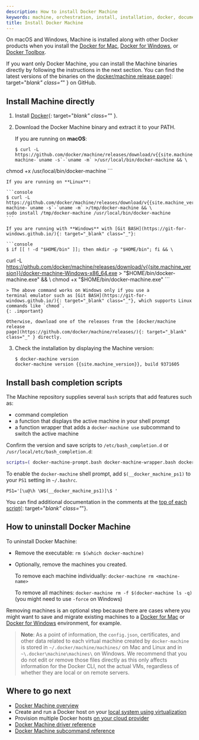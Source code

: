 ```yaml
---
description: How to install Docker Machine
keywords: machine, orchestration, install, installation, docker, documentation, uninstall Docker Machine, uninstall
title: Install Docker Machine
---
```


On macOS and Windows, Machine is installed along with other Docker products when
you install the [Docker for Mac](/docker-for-mac/index.md),
[Docker for Windows](/docker-for-windows/index.md), or
[Docker Toolbox](/toolbox/overview.md).

If you want only Docker Machine, you can install the Machine binaries directly
by following the instructions in the next section. You can find the latest
versions of the binaries on the [docker/machine release
page](https://github.com/docker/machine/releases/){: target="_blank" class="_" }
on GitHub.

## Install Machine directly

1.  Install [Docker](/engine/installation/index.md){: target="_blank" class="_" }.

2.  Download the Docker Machine binary and extract it to your PATH.

    If you are running on **macOS**:

    ```console
    $ curl -L https://github.com/docker/machine/releases/download/v{{site.machine_version}}/docker-machine-`uname -s`-`uname -m` >/usr/local/bin/docker-machine && \
  chmod +x /usr/local/bin/docker-machine
    ```

    If you are running on **Linux**:

    ```console
    $ curl -L https://github.com/docker/machine/releases/download/v{{site.machine_version}}/docker-machine-`uname -s`-`uname -m` >/tmp/docker-machine && \
    sudo install /tmp/docker-machine /usr/local/bin/docker-machine
    ```

    If you are running with **Windows** with [Git BASH](https://git-for-windows.github.io/){: target="_blank" class="_"}:

    ```console
    $ if [[ ! -d "$HOME/bin" ]]; then mkdir -p "$HOME/bin"; fi && \
curl -L https://github.com/docker/machine/releases/download/v{{site.machine_version}}/docker-machine-Windows-x86_64.exe > "$HOME/bin/docker-machine.exe" && \
chmod +x "$HOME/bin/docker-machine.exe"
    ```

    > The above command works on Windows only if you use a
    terminal emulator such as [Git BASH](https://git-for-windows.github.io/){: target="_blank" class="_"}, which supports Linux commands like `chmod`.
    {: .important}

    Otherwise, download one of the releases from the [docker/machine release
    page](https://github.com/docker/machine/releases/){: target="_blank" class="_" } directly.

3.  Check the installation by displaying the Machine version:

        $ docker-machine version
        docker-machine version {{site.machine_version}}, build 9371605

## Install bash completion scripts

The Machine repository supplies several `bash` scripts that add features such
as:

-   command completion
-   a function that displays the active machine in your shell prompt
-   a function wrapper that adds a `docker-machine use` subcommand to switch the
    active machine

Confirm the version and save scripts to `/etc/bash_completion.d` or
`/usr/local/etc/bash_completion.d`:

```bash
scripts=( docker-machine-prompt.bash docker-machine-wrapper.bash docker-machine.bash ); for i in "${scripts[@]}"; do sudo curl -o ${i} -k https://raw.githubusercontent.com/docker/machine/v{{site.machine_version}}/contrib/completion/bash/${i} ; cat ${i} >> /etc/bash_completion.d ; rm -f ${i} ; done
```

To enable the `docker-machine` shell
prompt, add `$(__docker_machine_ps1)` to your `PS1` setting in `~/.bashrc`.

```
PS1='[\u@\h \W$(__docker_machine_ps1)]\$ '
```

You can find additional documentation in the comments at the [top of each script](https://github.com/docker/machine/tree/master/contrib/completion/bash){: target="_blank" class="_"}.

## How to uninstall Docker Machine

To uninstall Docker Machine:

*  Remove the executable: `rm $(which docker-machine)`

*  Optionally, remove the machines you created.

    To remove each machine individually: `docker-machine rm <machine-name>`

    To remove all machines: `docker-machine rm -f $(docker-machine ls -q)` (you might need to use `-force` on Windows)

  Removing machines is an optional step because there are cases where you might
  want to save and migrate existing machines to a [Docker for
  Mac](/docker-for-mac/index.md) or [Docker for
  Windows](/docker-for-windows/index.md) environment, for example.

>**Note**: As a point of information, the `config.json`, certificates,
and other data related to each virtual machine created by `docker-machine`
is stored in `~/.docker/machine/machines/` on Mac and Linux and in
`~\.docker\machine\machines\` on Windows. We recommend that you do not edit or
remove those files directly as this only affects information for the Docker
CLI, not the actual VMs, regardless of whether they are local or on remote
servers.

## Where to go next

-   [Docker Machine overview](overview.md)
-   Create and run a Docker host on your [local system using virtualization](get-started.md)
-   Provision multiple Docker hosts [on your cloud provider](get-started-cloud.md)
-  [Docker Machine driver reference](/machine/drivers/index.md)
-  [Docker Machine subcommand reference](/machine/reference/index.md)
